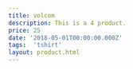 ```yaml
---  
title: volcom
description: This is a 4 product.
price: 25
date: '2018-05-01T00:00:00.000Z'
tags:  'tshirt'
layout: product.html
---
```

